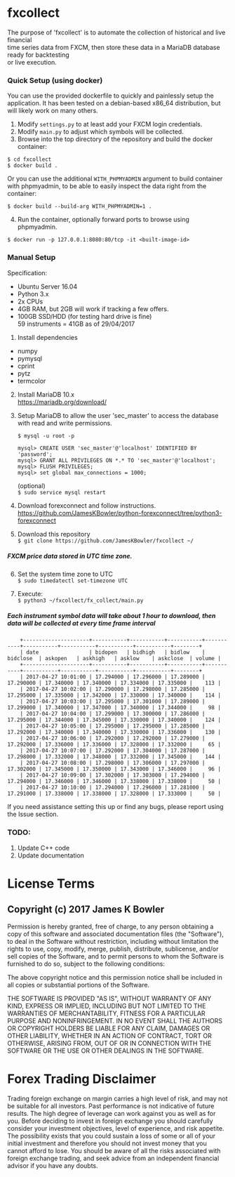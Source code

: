 # fxcollect

The purpose of 'fxcollect' is to automate the collection of historical and live financial  
time series data from FXCM, then store these data in a MariaDB database ready for backtesting  
or live execution.  

### Quick Setup (using docker)
You can use the provided dockerfile to quickly and painlessly setup the application. It has been 
tested on a debian-based x86_64 distribution, but will likely work on many others. 

 1. Modify `settings.py` to at least add your FXCM login credentials.
 2. Modify `main.py` to adjust which symbols will be collected. 
 3. Browse into the top directory of the repository and build the docker container:
 
``` 
$ cd fxcollect 
$ docker build .
```
Or you can use the additional `WITH_PHPMYADMIN` argument to build container with phpmyadmin, to be able to easily
inspect the data right from the container:

    $ docker build --build-arg WITH_PHPMYADMIN=1 .
    
 4. Run the container, optionally forward ports to browse using phpmyadmin.
```
$ docker run -p 127.0.0.1:8080:80/tcp -it <built-image-id>
```
    

### Manual Setup
Specification: 
 - Ubuntu Server 16.04  
 - Python 3.x  
 - 2x CPUs  
 - 4GB RAM, but 2GB will work if tracking a few offers.  
 - 100GB SSD/HDD (for testing hard drive is fine)  
 59 instruments = 41GB as of 29/04/2017  
 
 1. Install dependencies
  - numpy  
  - pymysql  
  - cprint  
  - pytz 
  - termcolor 
 
 2. Install MariaDB 10.x  
   https://mariadb.org/download/
 
 3. Setup MariaDB to allow the user 'sec_master' to access the database with read and write permissions.  
 
    `$ mysql -u root -p`  
  
    `mysql> CREATE USER 'sec_master'@'localhost' IDENTIFIED BY 'password';`  
    `mysql> GRANT ALL PRIVILEGES ON *.* TO 'sec_master'@'localhost';`  
    `mysql> FLUSH PRIVILEGES;`  
    `mysql> set global max_connections = 1000;`  
 
    (optional)  
    `$ sudo service mysql restart`  
 
 4. Download forexconnect and follow instructions.  
     https://github.com/JamesKBowler/python-forexconnect/tree/python3-forexconnect   
 
 5. Download this repository  
  `$ git clone https://github.com/JamesKBowler/fxcollect ~/`  
 
 ##### FXCM price data stored in UTC time zone.  
 6. Set the system time zone to UTC  
  `$ sudo timedatectl set-timezone UTC`  
 
 7. Execute:  
  `$ python3 ~/fxcollect/fx_collect/main.py`  
 
##### Each instrument symbol data will take about 1 hour to download, then data will be collected at every time frame interval   
        +---------------------+-----------+-----------+-----------+-----------+-----------+-----------+-----------+-----------+--------+
        | date                | bidopen   | bidhigh   | bidlow    | bidclose  | askopen   | askhigh   | asklow    | askclose  | volume |
        +---------------------+-----------+-----------+-----------+-----------+-----------+-----------+-----------+-----------+--------+
        | 2017-04-27 10:01:00 | 17.294000 | 17.296000 | 17.289000 | 17.290000 | 17.340000 | 17.340000 | 17.334000 | 17.335000 |    113 |
        | 2017-04-27 10:02:00 | 17.290000 | 17.298000 | 17.285000 | 17.295000 | 17.335000 | 17.342000 | 17.330000 | 17.340000 |    114 |
        | 2017-04-27 10:03:00 | 17.295000 | 17.301000 | 17.289000 | 17.299000 | 17.340000 | 17.347000 | 17.340000 | 17.344000 |     98 |
        | 2017-04-27 10:04:00 | 17.299000 | 17.300000 | 17.286000 | 17.295000 | 17.344000 | 17.345000 | 17.330000 | 17.340000 |    124 |
        | 2017-04-27 10:05:00 | 17.295000 | 17.295000 | 17.285000 | 17.292000 | 17.340000 | 17.340000 | 17.330000 | 17.336000 |    130 |
        | 2017-04-27 10:06:00 | 17.292000 | 17.292000 | 17.279000 | 17.292000 | 17.336000 | 17.336000 | 17.328000 | 17.332000 |     65 |
        | 2017-04-27 10:07:00 | 17.292000 | 17.304000 | 17.287000 | 17.298000 | 17.332000 | 17.348000 | 17.332000 | 17.345000 |    144 |
        | 2017-04-27 10:08:00 | 17.298000 | 17.306000 | 17.297000 | 17.302000 | 17.345000 | 17.350000 | 17.343000 | 17.346000 |     96 |
        | 2017-04-27 10:09:00 | 17.302000 | 17.303000 | 17.294000 | 17.294000 | 17.346000 | 17.346000 | 17.338000 | 17.338000 |     50 |
        | 2017-04-27 10:10:00 | 17.294000 | 17.296000 | 17.281000 | 17.291000 | 17.338000 | 17.338000 | 17.328000 | 17.333000 |     50 |
        
If you need assistance setting this up or find any bugs, please report using the Issue section.  

### TODO:  
1. Update C++ code  
2. Update documentation  

# License Terms  

## Copyright (c) 2017 James K Bowler  

Permission is hereby granted, free of charge, to any person obtaining a copy of this software and associated documentation files (the "Software"), to deal in the Software without restriction, including without limitation the rights to use, copy, modify, merge, publish, distribute, sublicense, and/or sell copies of the Software, and to permit persons to whom the Software is furnished to do so, subject to the following conditions:  

The above copyright notice and this permission notice shall be included in all copies or substantial portions of the Software.  

THE SOFTWARE IS PROVIDED "AS IS", WITHOUT WARRANTY OF ANY KIND, EXPRESS OR IMPLIED, INCLUDING BUT NOT LIMITED TO THE WARRANTIES OF MERCHANTABILITY, FITNESS FOR A PARTICULAR PURPOSE AND NONINFRINGEMENT. IN NO EVENT SHALL THE AUTHORS OR COPYRIGHT HOLDERS BE LIABLE FOR ANY CLAIM, DAMAGES OR OTHER LIABILITY, WHETHER IN AN ACTION OF CONTRACT, TORT OR OTHERWISE, ARISING FROM, OUT OF OR IN CONNECTION WITH THE SOFTWARE OR THE USE OR OTHER DEALINGS IN THE SOFTWARE.  

# Forex Trading Disclaimer  
Trading foreign exchange on margin carries a high level of risk, and may not be suitable for all investors. Past performance is not indicative of future results. The high degree of leverage can work against you as well as for you. Before deciding to invest in foreign exchange you should carefully consider your investment objectives, level of experience, and risk appetite. The possibility exists that you could sustain a loss of some or all of your initial investment and therefore you should not invest money that you cannot afford to lose. You should be aware of all the risks associated with foreign exchange trading, and seek advice from an independent financial advisor if you have any doubts.
